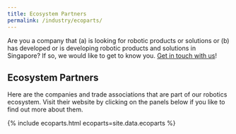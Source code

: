 ```yaml
---
title: Ecosystem Partners
permalink: /industry/ecoparts/
---
```

Are you a company that (a) is looking for robotic products or solutions or (b) has developed or is developing robotic products and solutions in Singapore? If so, we would like to get to know you. [Get in touch with us](/contact-us/)!

## Ecosystem Partners

Here are the companies and trade associations that are part of our robotics ecosystem. Visit their website by clicking on the panels below if you like to find out more about them.

{% include ecoparts.html ecoparts=site.data.ecoparts %}